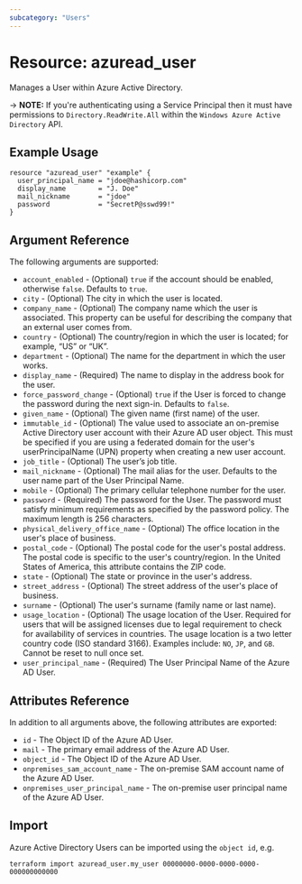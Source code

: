 ```yaml
---
subcategory: "Users"
---
```


# Resource: azuread_user

Manages a User within Azure Active Directory.

-> **NOTE:** If you're authenticating using a Service Principal then it must have permissions to `Directory.ReadWrite.All` within the `Windows Azure Active Directory` API.

## Example Usage

```hcl
resource "azuread_user" "example" {
  user_principal_name = "jdoe@hashicorp.com"
  display_name        = "J. Doe"
  mail_nickname       = "jdoe"
  password            = "SecretP@sswd99!"
}
```

## Argument Reference

The following arguments are supported:

* `account_enabled` - (Optional) `true` if the account should be enabled, otherwise `false`. Defaults to `true`.
* `city` - (Optional) The city in which the user is located.
* `company_name` - (Optional) The company name which the user is associated. This property can be useful for describing the company that an external user comes from.
* `country` - (Optional) The country/region in which the user is located; for example, “US” or “UK”.
* `department` - (Optional) The name for the department in which the user works.
* `display_name` - (Required) The name to display in the address book for the user.
* `force_password_change` - (Optional) `true` if the User is forced to change the password during the next sign-in. Defaults to `false`.
* `given_name` - (Optional) The given name (first name) of the user.
* `immutable_id` - (Optional) The value used to associate an on-premise Active Directory user account with their Azure AD user object. This must be specified if you are using a federated domain for the user's userPrincipalName (UPN) property when creating a new user account. 
* `job_title` - (Optional) The user’s job title.
* `mail_nickname` - (Optional) The mail alias for the user. Defaults to the user name part of the User Principal Name.
* `mobile` - (Optional) The primary cellular telephone number for the user.
* `password` - (Required) The password for the User. The password must satisfy minimum requirements as specified by the password policy. The maximum length is 256 characters.
* `physical_delivery_office_name` - (Optional) The office location in the user's place of business.
* `postal_code` - (Optional) The postal code for the user's postal address. The postal code is specific to the user's country/region. In the United States of America, this attribute contains the ZIP code.
* `state` - (Optional) The state or province in the user's address.
* `street_address` - (Optional) The street address of the user's place of business.
* `surname` - (Optional) The user's surname (family name or last name).
* `usage_location` - (Optional) The usage location of the User. Required for users that will be assigned licenses due to legal requirement to check for availability of services in countries. The usage location is a two letter country code (ISO standard 3166). Examples include: `NO`, `JP`, and `GB`. Cannot be reset to null once set. 
* `user_principal_name` - (Required) The User Principal Name of the Azure AD User.

## Attributes Reference

In addition to all arguments above, the following attributes are exported:

* `id` - The Object ID of the Azure AD User.
* `mail` - The primary email address of the Azure AD User.
* `object_id` - The Object ID of the Azure AD User.
* `onpremises_sam_account_name` - The on-premise SAM account name of the Azure AD User.
* `onpremises_user_principal_name` - The on-premise user principal name of the Azure AD User.

## Import

Azure Active Directory Users can be imported using the `object id`, e.g.

```shell
terraform import azuread_user.my_user 00000000-0000-0000-0000-000000000000
```
